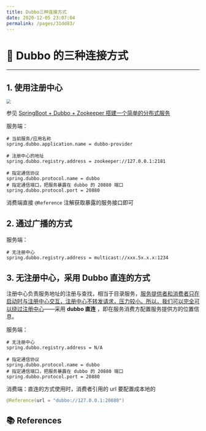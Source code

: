 ```yaml
---
title: Dubbo三种连接方式
date: 2020-12-05 23:07:04
permalink: /pages/31dd83/
---
```

# 🍤 Dubbo 的三种连接方式

---

## 1. 使用注册中心

<img src="https://cs-wiki.oss-cn-shanghai.aliyuncs.com/img/20201204170204.png" style="zoom:67%;" />

参见 [SpringBoot + Dubbo + Zookeeper 搭建一个简单的分布式服务](https://veal98.gitee.io/cs-wiki/#/系统设计/分布式/RPC/3-SpringBoot+Dubbo+Zookeeper搭建一个简单的分布式服务)

服务端：

```properties
# 当前服务/应用名称
spring.dubbo.application.name = dubbo-provider

# 注册中心的地址
spring.dubbo.registry.address = zookeeper://127.0.0.1:2181

# 指定通信协议
spring.dubbo.protocol.name = dubbo
# 指定通信端口，把服务暴露在 dubbo 的 20880 端口
spring.dubbo.protocol.port = 20880
```

消费端直接 `@Reference` 注解获取暴露的服务接口即可

## 2. 通过广播的方式

服务端：

```properties
# 无注册中心
spring.dubbo.registry.address = multicast://xxx.5x.x.x:1234
```

## 3. 无注册中心，采用 Dubbo 直连的方式

注册中心负责服务地址的注册与查找，相当于目录服务，<u>服务提供者和消费者只在启动时与注册中心交互，注册中心不转发请求，压力较小。所以，我们可以完全可以绕过注册中心</u>——采用 **dubbo 直连** ，即在服务消费方配置服务提供方的位置信息。

服务端：

```properties
# 无注册中心
spring.dubbo.registry.address = N/A

# 指定通信协议
spring.dubbo.protocol.name = dubbo
# 指定通信端口，把服务暴露在 dubbo 的 20880 端口
spring.dubbo.protocol.port = 20880
```

消费端：直连的方式使用时，消费者引用的 url 要配置成本地的

```java
@Reference(url = "dubbo://127.0.0.1:20880")
```

## 📚 References